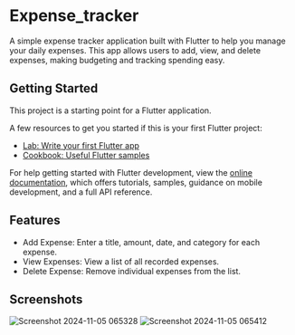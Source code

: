 # Expense_tracker

A simple expense tracker application built with Flutter to help you manage your daily expenses. This app allows users to add, view, and delete expenses, making budgeting and tracking spending easy.

## Getting Started

This project is a starting point for a Flutter application.

A few resources to get you started if this is your first Flutter project:

- [Lab: Write your first Flutter app](https://docs.flutter.dev/get-started/codelab)
- [Cookbook: Useful Flutter samples](https://docs.flutter.dev/cookbook)

For help getting started with Flutter development, view the
[online documentation](https://docs.flutter.dev/), which offers tutorials,
samples, guidance on mobile development, and a full API reference.
## Features
- Add Expense: Enter a title, amount, date, and category for each expense.
- View Expenses: View a list of all recorded expenses.
- Delete Expense: Remove individual expenses from the list.

## Screenshots
![Screenshot 2024-11-05 065328](https://github.com/user-attachments/assets/752cf938-ca72-42ec-ba43-d33660d58e9c)
![Screenshot 2024-11-05 065412](https://github.com/user-attachments/assets/9fe45c74-81b0-4cfc-939f-c07a0fd19989)

